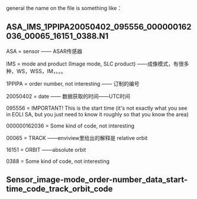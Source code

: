 general the name on the file is something like：

## ASA_IMS_1PPIPA20050402_095556_000000162036_00065_16151_0388.N1

ASA = sensor  —— ASAR传感器

IMS = mode and product (Image mode, SLC product)  ——成像模式，有很多种，WS，WSS，IM，。。。

1PPIPA = order number, not interesting   —— 订制的编号

20050402 = date  —— 数据获取的时间——UTC时间

095556 = IMPORTANT! This is the start time (it's not exactly what you see in EOLI SA, but you just  need to know it roughly so that you know the area)

000000162036 = Some kind of code, not interesting

00065 = TRACK  ——enviview里给出的解释是 relative orbit

16151 = ORBIT   ——absolute orbit

0388 = Some kind of code, not interesting

## Sensor_image-mode_order-number_data_start-time_code_track_orbit_code
